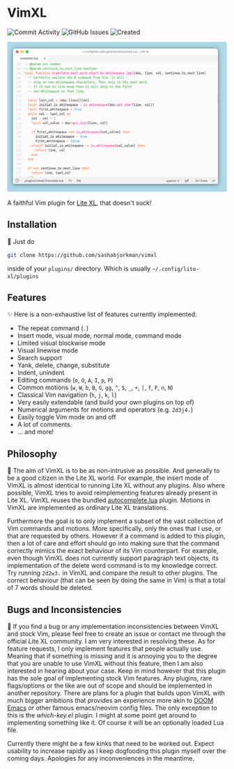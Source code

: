 # VimXL
![Commit Activity](https://img.shields.io/github/commit-activity/t/sashabjorkman/vimxl?label=Commits)
![GitHub Issues](https://img.shields.io/github/issues/sashabjorkman/vimxl?label=Issues)
![Created](https://img.shields.io/badge/Created-July%202025-%23EEE?style=flat)

![a teaser image of VimXL](teaser.png "LiteXL in action")

A faithful Vim plugin for [Lite XL](https://lite-xl.com/), that doesn't suck!

## Installation
🚀 Just do 

```sh
git clone https://github.com/sashabjorkman/vimxl
```

inside of your `plugins/` directory.
Which is usually `~/.config/lite-xl/plugins`


## Features
✨ Here is a non-exhaustive list of features currently implemented:
* The repeat command (`.`)
* Insert mode, visual mode, normal mode, command mode
* Limited visual blockwise mode
* Visual linewise mode
* Search support
* Yank, delete, change, substitute
* Indent, unindent
* Editing commands (`o`, `O`, `A`, `I`, `p`, `P`)
* Common motions (`w`, `W`, `b`, `B`, `G`, `gg`, `^`, `$`, `_`, `+`, `|`, `f`, `F`, `n`, `N`)
* Classical Vim navigation (`h`, `j`, `k`, `l`)
* Very easily extendable (and build your own plugins on top of)
* Numerical arguments for motions and operators (e.g. `2d3j4.`)
* Easily toggle Vim mode on and off
* A lot of comments.
* ... and more!

## Philosophy
🧾 The aim of VimXL is to be as non-intrusive as possible.
And generally to be a good citizen in the Lite XL world.
For example,
the insert mode of VimXL is almost
identical to running Lite XL without any plugins.
Also where possible,
VimXL tries to avoid reimplementing features already present in Lite XL.
VimXL reuses the bundled
[autocomplete.lua](https://github.com/lite-xl/lite-xl/blob/e8ecf9c40dc41f457543c799470cc85369a0ccf6/data/plugins/autocomplete.lua)
plugin.
Motions in VimXL are implemented as ordinary Lite XL translations.

Furthermore the goal is to only implement a subset
of the vast collection of Vim commands and motions.
More specifically, only the ones that I use, or that are requested by others.
However if a command is added to this plugin,
then a lot of care and effort should go into making sure that the command
correctly mimics the exact behaviour of its Vim counterpart.
For example,
even though VimXL does not currently support paragraph text objects,
its implementation of the delete word command is to my knowledge correct.
Try running `2d2w3.` in VimXL and compare the result to other plugins.
The correct behaviour (that can be seen by doing the same in Vim) is that
a total of 7 words should be deleted.

## Bugs and Inconsistencies
🚧 If you find a bug or any implementation
inconsistencies between VimXL and stock Vim,
please feel free to create an issue or contact
me through the official Lite XL community.
I am very interested in resolving these.
As for feature requests, I only implement features that people actually use.
Meaning that if something is missing and it is annoying you to the degree
that you are unable to use VimXL without this feature,
then I am also interested in hearing about your case.
Keep in mind however that this plugin has
the sole goal of implementing stock Vim features.
Any plugins, rare flags/options or the like are out
of scope and should be implemented in another repository.
There are plans for a plugin that builds upon VimXL with
much bigger ambitions that provides an experience more akin to
[DOOM Emacs](https://github.com/doomemacs/doomemacs)
or other famous emacs/neovim config files.
The only exception to this is the *which-key.el* plugin.
I might at some point get around to implementing something like it.
Of course it will be an optionally loaded Lua file.

Currently there might be a few kinks that need to be worked out.
Expect usability to increase rapidly as I keep dogfooding this plugin myself
over the coming days. Apologies for any inconveniences in the meantime.
